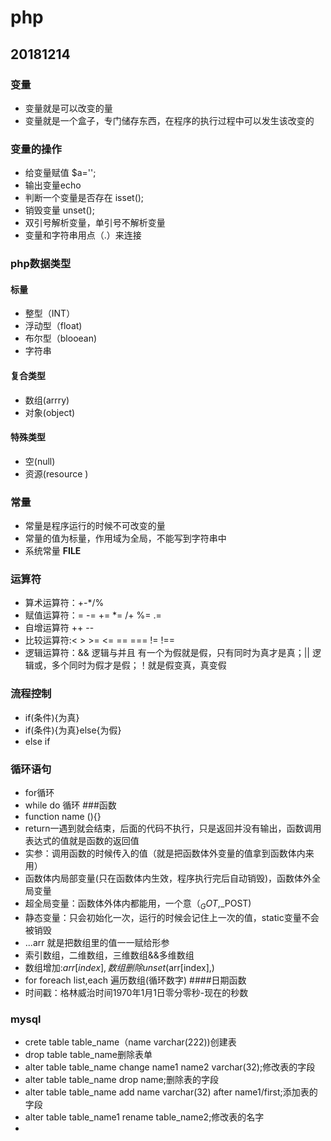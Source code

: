 # php
## 20181214
### 变量
- 变量就是可以改变的量
- 变量就是一个盒子，专门储存东西，在程序的执行过程中可以发生该改变的
### 变量的操作
- 给变量赋值 $a='';
- 输出变量echo
- 判断一个变量是否存在 isset();
- 销毁变量 unset();
- 双引号解析变量，单引号不解析变量
- 变量和字符串用点（.）来连接
### php数据类型
#### 标量
- 整型（INT）
- 浮动型（float)
- 布尔型（blooean)
- 字符串
#### 复合类型
- 数组(arrry)
- 对象(object)
#### 特殊类型
- 空(null)
- 资源(resource
)
### 常量
- 常量是程序运行的时候不可改变的量
- 常量的值为标量，作用域为全局，不能写到字符串中
- 系统常量 __FILE__
### 运算符
- 算术运算符：+-*/%
- 赋值运算符：= -= += *= /+ %= .=
- 自增运算符 ++ --
- 比较运算符:< > >= <= == === != !==
- 逻辑运算符：&& 逻辑与并且 有一个为假就是假，只有同时为真才是真；|| 逻辑或，多个同时为假才是假；！就是假变真，真变假
### 流程控制
- if(条件){为真}
- if(条件){为真}else{为假}
- else if
### 循环语句
- for循环
- while do 循环
###函数
- function name (){}
- return一遇到就会结束，后面的代码不执行，只是返回并没有输出，函数调用表达式的值就是函数的返回值
- 实参：调用函数的时候传入的值（就是把函数体外变量的值拿到函数体内来用）
- 函数体内局部变量(只在函数体内生效，程序执行完后自动销毁)，函数体外全局变量
- 超全局变量：函数体外体内都能用，一个意（$_GOT,$_POST)
- 静态变量：只会初始化一次，运行的时候会记住上一次的值，static变量不会被销毁
- ...arr 就是把数组里的值一一赋给形参
- 索引数组，二维数组，三维数组&&多维数组
- 数组增加:$arr[index],数组删除unset($arr[index],)
- for foreach list,each 遍历数组(循环数字)
####日期函数
- 时间戳：格林威治时间1970年1月1日零分零秒-现在的秒数
### mysql
- crete table table_name（name varchar(222))创建表
- drop table table_name删除表单
- alter table table_name change name1 name2 varchar(32);修改表的字段
- alter table table_name drop name;删除表的字段
- alter table table_name add name varchar(32) after name1/first;添加表的字段
- alter table table_name1 rename table_name2;修改表的名字
- 